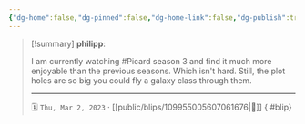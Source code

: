 ```yaml
---
{"dg-home":false,"dg-pinned":false,"dg-home-link":false,"dg-publish":true,"type":"blip","disabled rules":["yaml-title","yaml-title-alias","file-name-heading"],"title":"philipp on mastodon @ 2023-03-02","created-date":"2023-03-02T18:03:56","id":109955005607061680,"updated-date":"2025-05-02T08:50:43","dg-path":"blips/109955005607061676.md","permalink":"/blips/109955005607061676/","dgPassFrontmatter":true,"created":"2023-03-02T18:03:56","updated":"2025-05-02T08:50:43"}
---
```


> [!summary] **philipp**:
>
> I am currently watching #Picard season 3 and find it much more enjoyable than the previous seasons. Which isn't hard. Still, the plot holes are so big you could fly a galaxy class through them.
> - - -
>
> 🗓️ `Thu, Mar 2, 2023` · [[public/blips/109955005607061676\|🔗]]
{ #blip}

